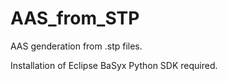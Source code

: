 # AAS_from_STP
AAS genderation from .stp files. 

Installation of Eclipse BaSyx Python SDK required. 
